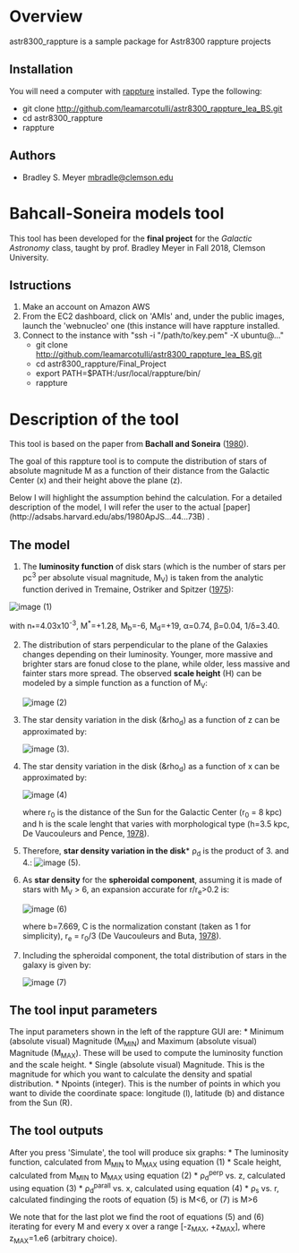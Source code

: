 Overview
========

astr8300_rappture is a sample package for Astr8300 rappture projects

Installation
------------

You will need a computer with [rappture](https://nanohub.org/infrastructure/rappture/) installed.  Type the following:

* git clone http://github.com/leamarcotulli/astr8300_rappture_lea_BS.git
* cd astr8300_rappture
* rappture

Authors
-------

- Bradley S. Meyer <mbradle@clemson.edu>

Bahcall-Soneira models tool
===========================
This tool has been developed for the **final project** for the *Galactic Astronomy* class, taught by prof. Bradley Meyer in Fall 2018, Clemson University.

Istructions
------------

1. Make an account on Amazon AWS
2. From the EC2 dashboard, click on 'AMIs' and, under the public images, launch the 'webnucleo' one (this instance will have rappture installed.
3. Connect to the instance with "ssh -i "/path/to/key.pem" -X ubuntu@..."
   * git clone http://github.com/leamarcotulli/astr8300_rappture_lea_BS.git
   * cd astr8300_rappture/Final_Project
   * export PATH=$PATH:/usr/local/rappture/bin/
   * rappture

Description of the tool
=========================
This tool is based on the paper from **Bachall and Soneira** ([1980](http://adsabs.harvard.edu/abs/1980ApJS...44...73B)).
<p>The goal of this rappture tool is to compute the distribution of stars of absolute magnitude M as a function of their distance from the Galactic Center (x) and their height above the plane (z).</p>
Below I will highlight the assumption behind the calculation. For a detailed description of the model, I will refer the user to the actual [paper](http://adsabs.harvard.edu/abs/1980ApJS...44...73B) .

The model
-----------
1. The **luminosity function** of disk stars (which is the number of stars per pc<sup>3</sup> per absolute visual magnitude, M<sub>V</sub>) is taken from the analytic function derived in Tremaine, Ostriker and Spitzer ([1975](http://adsabs.harvard.edu/abs/1975ApJ...196..407T)):

![image](https://github.com/leamarcotulli/astr8300_rappture_lea_BS/blob/master/Final_project/lum.jpg) (1)

<p>with n<sub>*</sub>=4.03x10<sup>-3</sup>, M<sup>*</sup>=+1.28, M<sub>b</sub>=-6, M<sub>d</sub>=+19, &alpha;=0.74, &beta;=0.04, 1/&delta;=3.40. </p>

2. The distribution of stars perpendicular to the plane of the Galaxies changes depending on their luminosity. Younger, more massive and brighter stars are fonud close to the plane, while older, less massive and fainter stars more spread. The observed **scale height** (H) can be modeled by a simple function as a function of M<sub>V</sub>: 

   ![image](https://github.com/leamarcotulli/astr8300_rappture_lea_BS/blob/master/Final_project/scale.jpg) (2)

3. The star density variation in the disk (&rho<sub>d</sub>) as a function of z can be approximated by:

   ![image](https://github.com/leamarcotulli/astr8300_rappture_lea_BS/blob/master/Final_project/rho_perp.jpg) (3).

4. The star density variation in the disk (&rho<sub>d</sub>) as a function of x can be approximated by:

   ![image](https://github.com/leamarcotulli/astr8300_rappture_lea_BS/blob/master/Final_project/rho_parall.jpg) (4)
   
   where r<sub>0</sub> is the distance of the Sun for the Galactic Center (r<sub>0</sub> = 8 kpc) and h is the scale lenght that varies with morphological type (h=3.5 kpc, De Vaucouleurs and Pence, [1978](http://adsabs.harvard.edu/abs/1978AJ.....83.1163D)).


5. Therefore, **star density variation in the disk*** &rho;<sub>d</sub> is the product of 3. and 4.:
   ![image](https://github.com/leamarcotulli/astr8300_rappture_lea_BS/blob/master/Final_project/rho_d.jpg) (5).
 
6. As **star density** for the **spheroidal component**, assuming it is made of stars with M<sub>V</sub> > 6, an expansion accurate for r/r<sub>e</sub>>0.2 is:

   ![image](https://github.com/leamarcotulli/astr8300_rappture_lea_BS/blob/master/Final_project/rho_s.jpg) (6)
   
   where b=7.669, C is the normalization constant (taken as 1 for simplicity), r<sub>e</sub> = r<sub>0</sub>/3 (De Vaucouleurs and Buta, [1978](http://adsabs.harvard.edu/abs/1978AJ.....83.1383D)).

7. Including the spheroidal component, the total distribution of stars in the galaxy is given by: 
 
   ![image](https://github.com/leamarcotulli/astr8300_rappture_lea_BS/blob/master/Final_project/rho_tot.jpg) (7)
   
 
The tool input parameters
-------------------------
The input parameters shown in the left of the rappture GUI are:
    * Minimum (absolute visual) Magnitude (M<sub>MIN</sub>) and Maximum (absolute visual) Magnitude (M<sub>MAX</sub>). These will be used to compute the luminosity function and the scale height.
    * Single (absolute visual) Magnitude. This is the magnitude for which you want to calculate the density and spatial distribution. 
    * Npoints (integer). This is the number of points in which you want to divide the coordinate space: longitude (l), latitude (b) and distance from the Sun (R).

 
The tool outputs
---------------
After you press 'Simulate', the tool will produce six graphs:
    * The luminosity function, calculated from M<sub>MIN</sub> to M<sub>MAX</sub> using equation (1)
    * Scale height, calculated from M<sub>MIN</sub> to M<sub>MAX</sub> using equation (2)
    * &rho;<sub>d</sub><sup>perp</sup> vs. z, calculated using equation (3)
    * &rho;<sub>d</sub><sup>parall</sup> vs. x, calculated using equation (4)
    * &rho;<sub>s</sub> vs. r, calculated findinging the roots of equation (5) is M<6, or (7) is M>6
    
We note that for the last plot we find the root of equations (5) and (6) iterating for every M and every x over a range [-z<sub>MAX</sub>, +z<sub>MAX</sub>], where z<sub>MAX</sub>=1.e6 (arbitrary choice).
